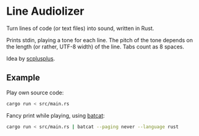 # Line Audiolizer
Turn lines of code (or text files) into sound, written in Rust.

Prints stdin, playing a tone for each line. The pitch of the tone depends on the length (or rather, UTF-8 width) of the line. Tabs count as 8 spaces.

Idea by [scplusplus](https://github.com/scplusplus).

## Example

Play own source code:
```sh
cargo run < src/main.rs
```

Fancy print while playing, using [batcat](https://github.com/sharkdp/bat):
```sh
cargo run < src/main.rs | batcat --paging never --language rust
```
